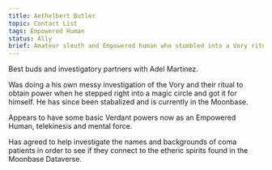 ```yaml
---
title: Aethelbert Butler
topic: Contact List
tags: Empowered Human
status: Ally
brief: Amateur sleuth and Empowered human who stumbled into a Vory ritual.
---
```


Best buds and investigatory partners with Adel Martinez. 

Was doing a his own messy investigation of the Vory and their ritual to obtain power when he stepped right into a magic circle and got it for himself. He has since been stabalized and is currently in the Moonbase. 

Appears to have some basic Verdant powers now as an Empowered Human, telekinesis and mental force.

Has agreed to help investigate the names and backgrounds of coma patients in order to see if they connect to the etheric spirits found in the Moonbase Dataverse.
